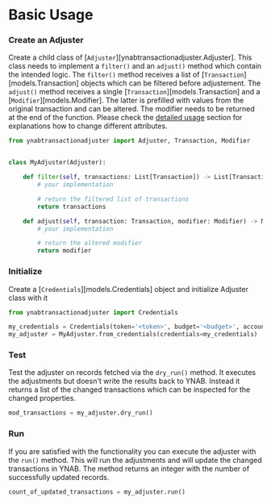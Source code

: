 # Basic Usage

### Create an Adjuster
Create a child class of [`Adjuster`][ynabtransactionadjuster.Adjuster].
This class needs to implement a `filter()` and an `adjust()` method which contain the intended logic. The `filter()`
method receives a list of [`Transaction`][models.Transaction] objects which can be filtered before 
adjustement. The `adjust()` method receives a single [`Transaction`][models.Transaction] and a 
[`Modifier`][models.Modifier]. The latter is prefilled with values from the original transaction and can be altered. 
The modifier needs to be returned at the end of the function. 
Please check the [detailed usage](detailed_usage.md) section for explanations how to change different attributes.

```py
from ynabtransactionadjuster import Adjuster, Transaction, Modifier


class MyAdjuster(Adjuster):

	def filter(self, transactions: List[Transaction]) -> List[Transaction]:
		# your implementation

		# return the filtered list of transactions
		return transactions

	def adjust(self, transaction: Transaction, modifier: Modifier) -> Modifier:
		# your implementation

		# return the altered modifier
		return modifier
```

### Initialize
Create a [`Credentials`][models.Credentials] object and initialize Adjuster class with it
```py
from ynabtransactionadjuster import Credentials

my_credentials = Credentials(token='<token>', budget='<budget>', account='<account>')
my_adjuster = MyAdjuster.from_credentials(credentials=my_credentials)
```

### Test
Test the adjuster on records fetched via the `dry_run()` method. It executes the adjustments but doesn't write the 
results back to YNAB. Instead it returns a list of the changed transactions which can be inspected for the changed 
properties.

```py
mod_transactions = my_adjuster.dry_run()
```

### Run
If you are satisfied with the functionality you can execute the adjuster with the `run()` method. This will run the 
adjustments and will update the changed transactions in YNAB. The method returns an integer with the number of 
successfully updated records.
```py
count_of_updated_transactions = my_adjuster.run()
```
